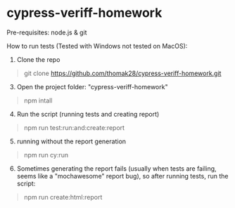 # cypress-veriff-homework
Pre-requisites: node.js & git

How to run tests (Tested with Windows not tested on MacOS):
1) Clone the repo 
> git clone https://github.com/thomak28/cypress-veriff-homework.git
3) Open the project folder: "cypress-veriff-homework"
> npm intall 
4) Run the script (running tests and creating report)
> npm run test:run:and:create:report
5) running without the report generation 
> npm run cy:run
6) Sometimes generating the report fails (usually when tests are failing, seems like a "mochawesome" report bug), so after running tests, run the script: 
> npm run create:html:report
